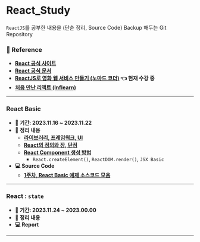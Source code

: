 # React_Study

`ReactJS`를 공부한 내용을 (단순 정리, Source Code) Backup 해두는 Git Repository <br/>

### 📃 Reference 

- **[React 공식 사이트](https://ko.legacy.reactjs.org/)**
- **[React 공식 문서](https://ko.legacy.reactjs.org/docs/getting-started.html)**
- **[ReactJS로 영화 웹 서비스 만들기 (노마드 코더)](https://nomadcoders.co/react-for-beginners/lobby) 👈 현재 수강 중**
- **[처음 만난 리액트 (Inflearn)](https://inf.run/YehVc)**

---

### React Basic
- **📆 기간: 2023.11.16 ~ 2023.11.22**
- **📃 정리 내용**
	- **[라이브러리, 프레임워크, UI](https://rclogstorage.tistory.com/122)**
	- **[React의 정의와 장, 단점](/React_Theory/React의%20정의.md)**
	- **[React Component 생성 방법](/React_Theory/React%20Component%20생성%20방법.md)**
		- `React.createElement()`, `ReactDOM.render()`, `JSX Basic`
- **💻 Source Code**
	- **[1주차, React Basic 예제 소스코드 모음](/src/1.%20JSX%20개요/)**

---

### React : `state`
- **📆 기간: 2023.11.24 ~ 2023.00.00**
- **📃 정리 내용**
- **💻 Report**

---
